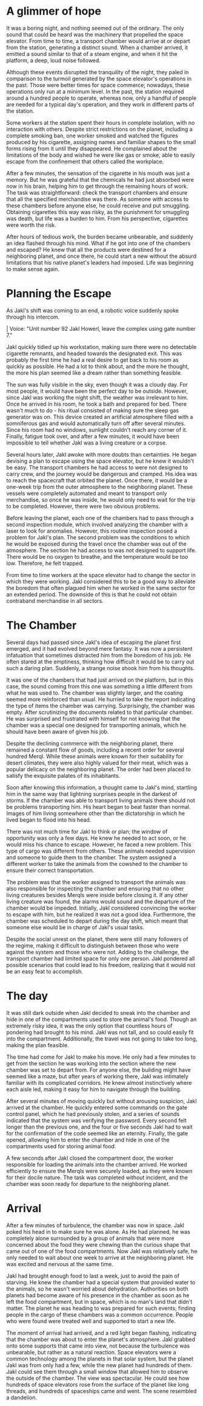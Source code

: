 # A glimmer of hope

It was a boring night, and nothing seemed out of the ordinary. The only sound that could be heard was the machinery that propelled the space elevator. From time to time, a transport chamber would arrive at or depart from the station, generating a distinct sound. When a chamber arrived, it emitted a sound similar to that of a steam engine, and when it hit the platform, a deep, loud noise followed.

Although these events disrupted the tranquility of the night, they paled in comparison to the turmoil generated by the space elevator's operations in the past. Those were better times for space commerce; nowadays, these operations only run at a minimum level. In the past, the station required around a hundred people to operate, whereas now, only a handful of people are needed for a typical day's operation, and they work in different parts of the station.

Some workers at the station spent their hours in complete isolation, with no interaction with others. Despite strict restrictions on the planet, including a complete smoking ban, one worker smoked and watched the figures produced by his cigarette, assigning names and familiar shapes to the small forms rising from it until they disappeared. He complained about the limitations of the body and wished he were like gas or smoke, able to easily escape from the confinement that others called the workplace.

After a few minutes, the sensation of the cigarette in his mouth was just a memory. But he was grateful that the chemicals he had just absorbed were now in his brain, helping him to get through the remaining hours of work. The task was straightforward: check the transport chambers and ensure that all the specified merchandise was there. As someone with access to these chambers before anyone else, he could receive and put smuggling. Obtaining cigarettes this way was risky, as the punishment for smuggling was death, but life was a burden to him. From his perspective, cigarettes were worth the risk.


After hours of tedious work, the burden became unbearable, and suddenly an idea flashed through his mind. What if he got into one of the chambers and escaped? He knew that all the products were destined for a neighboring planet, and once there, he could start a new without the absurd limitations that his native planet's leaders had imposed. Life was beginning to make sense again.

# Planning the Escape

As Jakl's shift was coming to an end, a robotic voice suddenly spoke through his intercom.

| Voice: "Unit number 92 Jakl Howerl, leave the complex using gate number 7."

Jakl quickly tidied up his workstation, making sure there were no detectable cigarette remnants, and headed towards the designated exit. This was probably the first time he had a real desire to get back to his room as quickly as possible. He had a lot to think about, and the more he thought, the more his plan seemed like a dream rather than something feasible.

The sun was fully visible in the sky, even though it was a cloudy day. For most people, it would have been the perfect day to be outside. However, since Jakl was working the night shift, the weather was irrelevant to him. Once he arrived in his room, he took a bath and prepared for bed. There wasn't much to do - his ritual consisted of making sure the sleep gas generator was on. This device created an artificial atmosphere filled with a somniferous gas and would automatically turn off after several minutes. Since his room had no windows, sunlight couldn't reach any corner of it. Finally, fatigue took over, and after a few minutes, it would have been impossible to tell whether Jakl was a living creature or a corpse.

Several hours later, Jakl awoke with more doubts than certainties. He began devising a plan to escape using the space elevator, but he knew it wouldn't be easy. The transport chambers he had access to were not designed to carry crew, and the journey would be dangerous and cramped. His idea was to reach the spacecraft that orbited the planet. Once there, it would be a one-week trip from the outer atmosphere to the neighboring planet. These vessels were completely automated and meant to transport only merchandise, so once he was inside, he would only need to wait for the trip to be completed. However, there were two obvious problems.

Before leaving the planet, each one of the chambers had to pass through a second inspection module, which involved analyzing the chamber with a laser to look for anomalies. However, this routine inspection posed a problem for Jakl's plan. The second problem was the conditions to which he would be exposed during the travel once the chamber was out of the atmosphere. The section he had access to was not designed to support life. There would be no oxygen to breathe, and the temperature would be too low. Therefore, he felt trapped.

From time to time workers at the space elevator had to change the sector in which they were working. Jakl considered this to be a good way to alleviate the boredom that often plagued him when he worked in the same sector for an extended period. The downside of this is that he could not obtain contraband merchandise in all sectors.

# The Chamber 

Several days had passed since Jakl's idea of escaping the planet first emerged, and it had evolved beyond mere fantasy. It was now a persistent infatuation that sometimes distracted him from the boredom of his job. He often stared at the emptiness, thinking how difficult it would be to carry out such a daring plan. Suddenly, a strange noise shook him from his thoughts.

It was one of the chambers that had just arrived on the platform, but in this case, the sound coming from this one was something a little different from what he was used to. The chamber was slightly larger, and the coating seemed more reinforced than usual. He hurried to take the report indicating the type of items the chamber was carrying. Surprisingly, the chamber was empty. After scrutinizing the documents related to that particular chamber. He was surprised and frustrated with himself for not knowing that the chamber was a special one designed for transporting animals, which he should have been aware of given his job.

Despite the declining commerce with the neighboring planet, there remained a constant flow of goods, including a recent order for several hundred Merql. While these animals were known for their suitability for desert climates, they were also highly valued for their meat, which was a popular delicacy on the neighboring planet. The order had been placed to satisfy the exquisite palates of its inhabitants.

Soon after knowing this information, a thought came to Jakl's mind, startling him in the same way that lightning surprises people in the darkest of storms. If the chamber was able to transport living animals there should not be problems transporting him. His heart began to beat faster than normal. Images of him living somewhere other than the dictatorship in which he lived began to flood into his head.

There was not much time for Jakl to think or plan; the window of opportunity was only a few days. He knew he needed to act soon, or he would miss his chance to escape. However, he faced a new problem. This type of cargo was different from others. These animals needed supervision and someone to guide them to the chamber. The system assigned a different worker to take the animals from the cowshed to the chamber to ensure their correct transportation.

The problem was that the worker assigned to transport the animals was also responsible for inspecting the chamber and ensuring that no other living creatures besides Merqls were inside before closing it. If any other living creature was found, the alarms would sound and the departure of the chamber would be impeded. Initially, Jakl considered convincing the worker to escape with him, but he realized it was not a good idea. Furthermore, the chamber was scheduled to depart during the day shift, which meant that someone else would be in charge of Jakl's usual tasks.

Despite the social unrest on the planet, there were still many followers of the regime, making it difficult to distinguish between those who were against the system and those who were not. Adding to the challenge, the transport chamber had limited space for only one person. Jakl pondered all possible scenarios that could lead to his freedom, realizing that it would not be an easy feat to accomplish.

# The day

It was still dark outside when Jakl decided to sneak into the chamber and hide in one of the compartments used to store the animal's food. Though an extremely risky idea, it was the only option that countless hours of pondering had brought to his mind. Jakl was not tall, and so could easily fit into the compartment. Additionally, the travel was not going to take too long, making the plan feasible.

The time had come for Jakl to make his move. He only had a few minutes to get from the section he was working into the section where the new chamber was set to depart from. For anyone else, the building might have seemed like a maze, but after years of working there, Jakl was intimately familiar with its complicated corridors. He knew almost instinctively where each aisle led, making it easy for him to navigate through the building.

After several minutes of moving quickly but without arousing suspicion, Jakl arrived at the chamber. He quickly entered some commands on the gate control panel, which he had previously stolen, and a series of sounds indicated that the system was verifying the password. Every second felt longer than the previous one, and the four or five seconds Jakl had to wait for the confirmation of the code seemed like an eternity. Finally, the gate opened, allowing him to enter the chamber and hide in one of the compartments used for storing animal food.

A few seconds after Jakl closed the compartment door, the worker responsible for loading the animals into the chamber arrived. He worked efficiently to ensure the Merqls were securely loaded, as they were known for their docile nature. The task was completed without incident, and the chamber was soon ready for departure to the neighboring planet.

# Arrival

After a few minutes of turbulence, the chamber was now in space. Jakl poked his head in to make sure he was alone. As He had planned, he was completely alone surrounded by a group of animals that were more concerned about the food they were chewing than the curious shape that came out of one of the food compartments. Now Jakl was relatively safe, he only needed to wait about one week to arrive at the neighboring planet. He was excited and nervous at the same time.

Jakl had brought enough food to last a week, just to avoid the pain of starving. He knew the chamber had a special system that provided water to the animals, so he wasn't worried about dehydration. Authorities on both planets had become aware of his presence in the chamber as soon as he left the food compartment, but in space, which is no man's land that didn't matter. The planet he was heading to was prepared for such events; finding people in the cargo of these chambers was a common occurrence. People who were found were treated well and supported to start a new life.

The moment of arrival had arrived, and a red light began flashing, indicating that the chamber was about to enter the planet's atmosphere. Jakl grabbed onto some supports that came into view, not because the turbulence was unbearable, but rather as a natural reaction. Space elevators were a common technology among the planets in that solar system, but the planet Jakl was from only had a few, while the new planet had hundreds of them. Jakl could see them through a small window that allowed him to observe the outside of the chamber. The view was spectacular. He could see how hundreds of space elevators rose from the surface of the planet like long threads, and hundreds of spaceships came and went. The scene resembled a dandelion.

